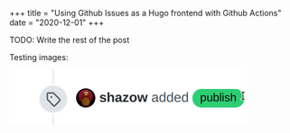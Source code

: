 +++
title = "Using Github Issues as a Hugo frontend with Github Actions"
date = "2020-12-01"
+++

TODO: Write the rest of the post

Testing images:

![image](100681099-008c0800-3341-11eb-9dde-d415a57a92ef.png)

